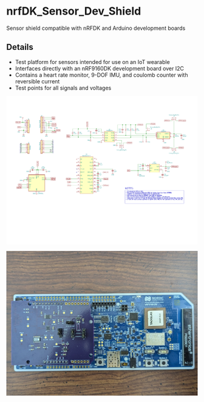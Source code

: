 # nrfDK_Sensor_Dev_Shield
Sensor shield compatible with nRFDK and Arduino development boards

## Details
- Test platform for sensors intended for use on an IoT wearable
- Interfaces directly with an nRF9160DK development board over I2C
- Contains a heart rate monitor, 9-DOF IMU, and coulomb counter with reversible current
- Test points for all signals and voltages

![Schematic and design notes](Media/Sensor_Shield_Schematic.png)

![Custom shield attached to an nRF9160DK](Media/Custom_Sensor_Shield.jpg)
